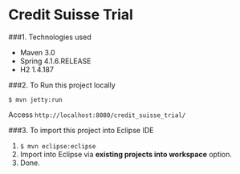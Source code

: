 Credit Suisse Trial
===============================
###1. Technologies used
* Maven 3.0
* Spring 4.1.6.RELEASE
* H2 1.4.187

###2. To Run this project locally
```shell
$ mvn jetty:run
```
Access ```http://localhost:8080/credit_suisse_trial/```

###3. To import this project into Eclipse IDE
1. ```$ mvn eclipse:eclipse```
2. Import into Eclipse via **existing projects into workspace** option.
3. Done.

